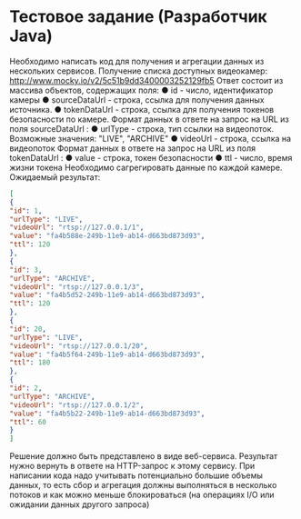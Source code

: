 # Тестовое задание (Разработчик Java)
Необходимо написать код для получения и агрегации данных из нескольких сервисов.
Получение списка доступных видеокамер:
http://www.mocky.io/v2/5c51b9dd3400003252129fb5
Ответ состоит из массива объектов, содержащих поля:
● id - число, идентификатор камеры
● sourceDataUrl - строка, ссылка для получения данных источника.
● tokenDataUrl - строка, ссылка для получения токенов безопасности по камере.
Формат данных в ответе на запрос на URL из поля sourceDataUrl :
● urlType - строка, тип ссылки на видеопоток. Возможные значения: "LIVE",
"ARCHIVE"
● videoUrl - строка, ссылка на видеопоток
Формат данных в ответе на запрос на URL из поля tokenDataUrl :
● value - строка, токен безопасности
● ttl - число, время жизни токена
Необходимо сагрегировать данные по каждой камере. Ожидаемый результат:
```json
[
{
"id": 1,
"urlType": "LIVE",
"videoUrl": "rtsp://127.0.0.1/1",
"value": "fa4b588e-249b-11e9-ab14-d663bd873d93",
"ttl": 120
},
{
"id": 3,
"urlType": "ARCHIVE",
"videoUrl": "rtsp://127.0.0.1/3",
"value": "fa4b5d52-249b-11e9-ab14-d663bd873d93",
"ttl": 120
},
{
"id": 20,
"urlType": "LIVE",
"videoUrl": "rtsp://127.0.0.1/20",
"value": "fa4b5f64-249b-11e9-ab14-d663bd873d93",
"ttl": 180
},
{
"id": 2,
"urlType": "ARCHIVE",
"videoUrl": "rtsp://127.0.0.1/2",
"value": "fa4b5b22-249b-11e9-ab14-d663bd873d93",
"ttl": 60
}
]
```
Решение должно быть представлено в виде веб-сервиса. Результат нужно вернуть в
ответе на HTTP-запрос к этому сервису.
При написании кода надо учитывать потенциально большие объемы данных, то есть сбор
и агрегация должны выполняться в несколько потоков и как можно меньше блокироваться
(на операциях I/O или ожидании данных другого запроса)

